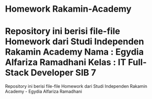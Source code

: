 # Homework Rakamin-Academy
Repository ini berisi file-file Homework dari Studi Independen Rakamin Academy
Nama : Egydia Alfariza Ramadhani
Kelas : IT Full-Stack Developer
SIB 7
=======
Repository ini berisi file-file Homework dari Studi Independen Rakamin Academy - Egydia Alfariza Ramadhani

